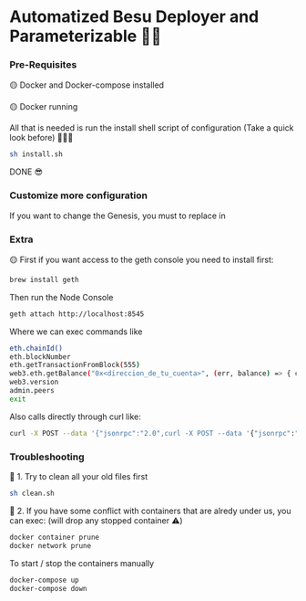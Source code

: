 # Automatized Besu Deployer and Parameterizable 🙌🏻

### Pre-Requisites

🟡 Docker and Docker-compose installed 

🟡 Docker running 


All that is needed is run the install shell script of configuration (Take a quick look before) 🙋🏻‍♂️

```sh
sh install.sh      
```

DONE 😎

### Customize more configuration

If you want to change the Genesis, you must to replace in 

### Extra

🟡 First if you want access to the geth console you need to install first:
```sh
brew install geth
```

Then run the Node Console
```sh
geth attach http://localhost:8545
```
Where we can exec commands like
```sh
eth.chainId()
eth.blockNumber
eth.getTransactionFromBlock(555)
web3.eth.getBalance("0x<direccion_de_tu_cuenta>", (err, balance) => { console.log(balance); });
web3.version
admin.peers
exit
```

Also calls directly through curl like:
```sh
curl -X POST --data '{"jsonrpc":"2.0",curl -X POST --data '{"jsonrpc":"2.0","method":"eth_getBalance","params":["0x<YourAccountAddress>", "latest"],"id":1}' http://0.0.0.0:8545
```
 
### Troubleshooting

👀 1. Try to clean all your old files first

```sh
sh clean.sh      
```

👀 2. If you have some conflict with containers that are alredy under us, you can exec: (will drop any stopped container ⚠️)
```sh
docker container prune
docker network prune
```

To start / stop the containers manually
```sh
docker-compose up
docker-compose down
```

